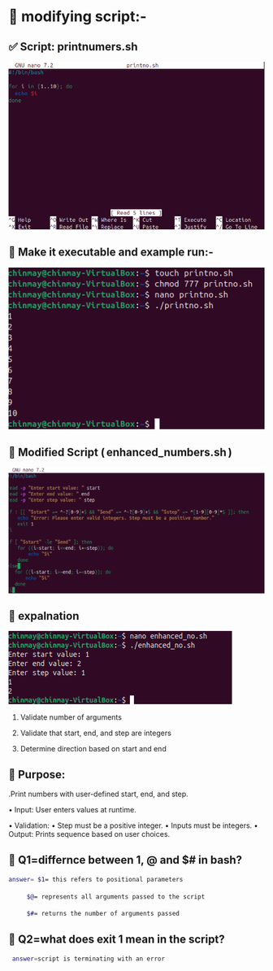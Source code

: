 # 📌 modifying script:-

## ✅ Script: printnumers.sh

![alt text](SS10.png)

## 📌 Make it executable and example run:-

![alt text](SS9.png)

## 📌 Modified Script (⁠ enhanced_numbers.sh ⁠)

![alt text](SS12.png)

## 📌 expalnation

![alt text](SS11.png)

1. Validate number of arguments

2. Validate that start, end, and step are integers

3.  Determine direction based on start and end

## 📌 ⁠Purpose:
.Print numbers with user-defined start, end, and step.

• ⁠Input: User enters values at runtime.

•⁠ ⁠Validation: •⁠ ⁠Step must be a positive integer. •⁠ ⁠Inputs must be integers. •⁠ ⁠Output: Prints sequence based on user choices.

## 📌 Q1=differnce between 1, @ and $# in bash?

```bash
answer= $1= this refers to positional parameters

     $@= represents all arguments passed to the script

     $#= returns the number of arguments passed
```
## 📌 Q2=what does exit 1 mean in the script?

```bash
 answer=script is terminating with an error
 ```